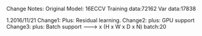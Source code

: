 Change Notes:
Original Model: 16ECCV
Training data:72162
Var data:17838

1.2016/11/21
    Change1:
    Plus: Residual learning. 
    Change2:
    plus: GPU support
    Change3:
    plus: Batch support ---> x (H x W x D x N) batch:20